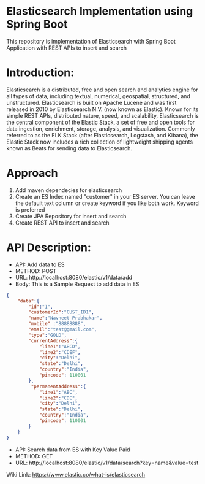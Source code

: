 # Elasticsearch Implementation using Spring Boot
This repository is implementation of Elasticsearch with Spring Boot Application with REST APIs to insert and search

# Introduction:
Elasticsearch is a distributed, free and open search and analytics engine for all types of data, including textual, numerical, geospatial, structured, and unstructured. Elasticsearch is built on Apache Lucene and was first released in 2010 by Elasticsearch N.V. (now known as Elastic). Known for its simple REST APIs, distributed nature, speed, and scalability, Elasticsearch is the central component of the Elastic Stack, a set of free and open tools for data ingestion, enrichment, storage, analysis, and visualization. Commonly referred to as the ELK Stack (after Elasticsearch, Logstash, and Kibana), the Elastic Stack now includes a rich collection of lightweight shipping agents known as Beats for sending data to Elasticsearch.


# Approach
1. Add maven dependecies for elasticsearch
2. Create an ES Index named "customer" in your ES server. You can leave the default text column or create keyword if you like both work. Keyword is preferred
3. Create JPA Repository for insert and search
4. Create REST API to insert and search

# API Description: 
- API: Add data to ES
- METHOD: POST
- URL: http://localhost:8080/elastic/v1/data/add
- Body: This is a Sample Request to add data in ES

```json
{
    "data":{
        "id":"1",
        "customerId":"CUST_ID1",
        "name":"Navneet Prabhakar",
        "mobile" :"88888888",
        "email":"test@gmail.com",
        "type":"GOLD",
        "currentAddress":{
            "line1":"ABCD",
            "line2":"CDEF",
            "city":"Delhi",
            "state":"Delhi",
            "country":"India",
            "pincode": 110001
        },
         "permanentAddress":{
            "line1":"ABC",
            "line2":"CDE",
            "city":"Delhi",
            "state":"Delhi",
            "country":"India",
            "pincode": 110001
        }
    }
}
```

- API: Search data from ES with Key Value Paid
- METHOD: GET
- URL: http://localhost:8080/elastic/v1/data/search?key=name&value=test


Wiki Link: https://www.elastic.co/what-is/elasticsearch
